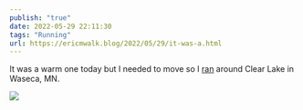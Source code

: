 ```yaml
---
publish: "true"
date: 2022-05-29 22:11:30
tags: "Running"
url: https://ericmwalk.blog/2022/05/29/it-was-a.html
---
```


It was a warm one today but I needed to move so I [ran](http://www.strava.com/activities/7223789780) around Clear Lake in Waseca, MN.



![](https://ericmwalk.blog/uploads/2022/c6374d2d1a.jpg)
